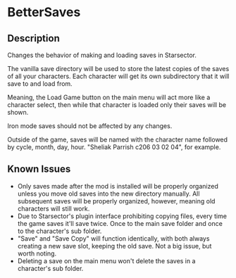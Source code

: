 # BetterSaves

## Description

Changes the behavior of making and loading saves in Starsector.  

The vanilla save directory will be used to store the latest copies of the saves of all your characters. Each character will get its own subdirectory that it will save to and load from.  

Meaning, the Load Game button on the main menu will act more like a character select, then while that character is loaded only their saves will be shown.  

Iron mode saves should not be affected by any changes.  

Outside of the game, saves will be named with the character name followed by cycle, month, day, hour. "Sheliak Parrish c206 03 02 04", for example.

## Known Issues  

- Only saves made after the mod is installed will be properly organized unless you move old saves into the new directory manually. All subsequent saves will be properly organized, however, meaning old characters will still work.  
- Due to Starsector's plugin interface prohibiting copying files, every time the game saves it'll save twice. Once to the main save folder and once to the character's sub folder.  
- "Save" and "Save Copy" will function identically, with both always creating a new save slot, keeping the old save. Not a big issue, but worth noting.  
- Deleting a save on the main menu won't delete the saves in a character's sub folder.  

